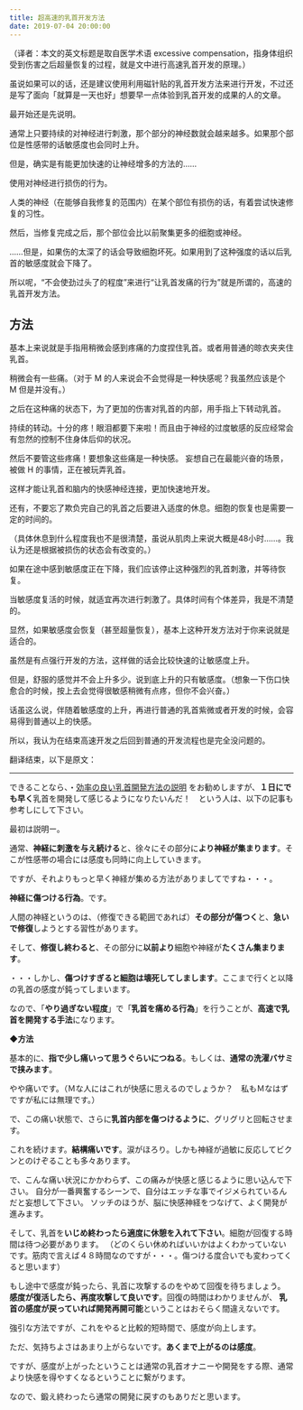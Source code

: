 ```yaml
---
title: 超高速的乳首开发方法
date: 2019-07-04 20:00:00
---
```


（译者：本文的英文标题是取自医学术语 excessive compensation，指身体组织受到伤害之后超量恢复的过程，就是文中进行高速乳首开发的原理。）

<!--more-->

虽说如果可以的话，还是建议使用利用磁针贴的乳首开发方法来进行开发，不过还是写了面向「就算是一天也好」想要早一点体验到乳首开发的成果的人的文章。

最开始还是先说明。

通常上只要持续的对神经进行刺激，那个部分的神经数就会越来越多。如果那个部位是性感带的话敏感度也会同时上升。

但是，确实是有能更加快速的让神经增多的方法的……

使用对神经进行损伤的行为。



人类的神经（在能够自我修复的范围内）在某个部位有损伤的话，有着尝试快速修复的习性。

然后，当修复完成之后，那个部位会比以前聚集更多的细胞或神经。

……但是，如果伤的太深了的话会导致细胞坏死。如果用到了这种强度的话以后乳首的敏感度就会下降了。

所以呢，“不会使劲过头了的程度”来进行“让乳首发痛的行为”就是所谓的，高速的乳首开发方法。


## 方法

基本上来说就是手指用稍微会感到疼痛的力度捏住乳首。或者用普通的晾衣夹夹住乳首。

稍微会有一些痛。（对于 M 的人来说会不会觉得是一种快感呢？我虽然应该是个 M 但是并没有。）

之后在这种痛的状态下，为了更加的伤害对乳首的内部，用手指上下转动乳首。

持续的转动。十分的疼！眼泪都要下来啦！而且由于神经的过度敏感的反应经常会有忽然的控制不住身体后仰的状况。

然后不要管这些疼痛！要想象这些痛是一种快感。
妄想自己在最能兴奋的场景，被做 H 的事情，正在被玩弄乳首。

这样才能让乳首和脑内的快感神经连接，更加快速地开发。



还有，不要忘了欺负完自己的乳首之后要进入适度的休息。细胞的恢复也是需要一定的时间的。

（具体休息到什么程度我也不是很清楚，虽说从肌肉上来说大概是48小时……。我认为还是根据被损伤的状态会有改变的。）

如果在途中感到敏感度正在下降，我们应该停止这种强烈的乳首刺激，并等待恢复。

当敏感度复活的时候，就适宜再次进行刺激了。具体时间有个体差异，我是不清楚的。

显然，如果敏感度会恢复（甚至超量恢复），基本上这种开发方法对于你来说就是适合的。



虽然是有点强行开发的方法，这样做的话会比较快速的让敏感度上升。

但是，舒服的感觉并不会上升多少。说到底上升的只有敏感度。（想象一下伤口快愈合的时候，按上去会觉得很敏感稍微有点疼，但你不会兴奋。）

话虽这么说，伴随着敏感度的上升，再进行普通的乳首紫微或者开发的时候，会容易得到普通以上的快感。

所以，我认为在结束高速开发之后回到普通的开发流程也是完全没问题的。



翻译结束，以下是原文：

---

できることなら、・[効率の良い乳首開発方法の説明](http://adlib1.net/ws2/h-life/page-2) をお勧めしますが、**１日にでも早く**乳首を開発して感じるようになりたいんだ！　という人は、以下の記事も参考しにして下さい。



最初は説明ー。

通常、**神経に刺激を与え続ける**と、徐々にその部分に**より神経が集まります**。そこが性感帯の場合には感度も同時に向上していきます。

ですが、それよりもっと早く神経が集める方法がありましてですね・・・。

**神経に傷つける行為**。です。


人間の神経というのは、（修復できる範囲であれば）**その部分が傷つく**と、**急いで修復**しようとする習性があります。

そして、**修復し終わると**、その部分に**以前より**細胞や神経が**たくさん集まります**。


・・・しかし、**傷つけすぎると細胞は壊死してしまします**。ここまで行くと以降の乳首の感度が鈍ってしまいます。

なので、「**やり過ぎない程度**」で「**乳首を痛める行為**」を行うことが、**高速で乳首を開発する手法**になります。



**◆方法**

基本的に、**指で少し痛いって思うぐらいにつねる**。もしくは、**通常の洗濯バサミで挟みます**。

やや痛いです。（Ｍな人にはこれが快感に思えるのでしょうか？　私もＭなはずですが私には無理です。）


で、この痛い状態で、さらに**乳首内部を傷つけるように**、グリグリと回転させます。

これを続けます。**結構痛いです**。涙がほろり。しかも神経が過敏に反応してビクンとのけぞることも多々あります。

で、こんな痛い状況にかかわらず、この痛みが快感と感じるように思い込んで下さい。
自分が一番興奮するシーンで、自分はエッチな事でイジメられているんだと妄想して下さい。
ソッチのほうが、脳に快感神経をつなげて、よく開発が進みます。


そして、乳首を**いじめ終わったら適度に休憩を入れて下さい**。細胞が回復する時間は待つ必要があります。
（どのくらい休めればいいかはよくわかっていないです。筋肉で言えば４８時間なのですが・・・。傷つける度合いでも変わってくると思います）

もし途中で感度が鈍ったら、乳首に攻撃するのをやめて回復を待ちましょう。
**感度が復活したら、再度攻撃して良いです**。回復の時間はわかりませんが、
**乳首の感度が戻っていれば開発再開可能**ということはおそらく間違えないです。



強引な方法ですが、これをやると比較的短時間で、感度が向上します。

ただ、気持ちよさはあまり上がらないです。**あくまで上がるのは感度**。

ですが、感度が上がったということは通常の乳首オナニーや開発をする際、通常より快感を得やすくなるということに繋がります。

なので、鍛え終わったら通常の開発に戻すのもありだと思います。